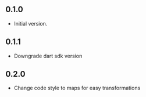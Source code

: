 ## 0.1.0

- Initial version.

## 0.1.1

- Downgrade dart sdk version

## 0.2.0

- Change code style to maps for easy transformations
